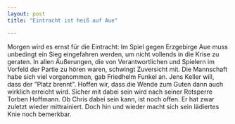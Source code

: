 ```yaml
---
layout: post
title: "Eintracht ist heiß auf Aue"

---
```


Morgen wird es ernst für die Eintracht: Im Spiel gegen Erzgebirge Aue muss unbedingt ein Sieg eingefahren werden, um nicht vollends in die Krise zu geraten. In allen Äußerungen, die von Verantwortlichen und Spielern im Vorfeld der Partie zu hören waren, schwingt Zuversicht mit. Die Mannschaft habe sich viel vorgenommen, gab Friedhelm Funkel an. Jens Keller will, dass der "Platz brennt". Hoffen wir, dass die Wende zum Guten dann auch wirklich erreicht wird. Sicher mit dabei sein wird nach seiner Rotsperre Torben Hoffmann. Ob Chris dabei sein kann, ist noch offen. Er hat zwar zuletzt wieder mittrainiert. Doch hin und wieder macht sich sein lädiertes Knie noch bemerkbar.


